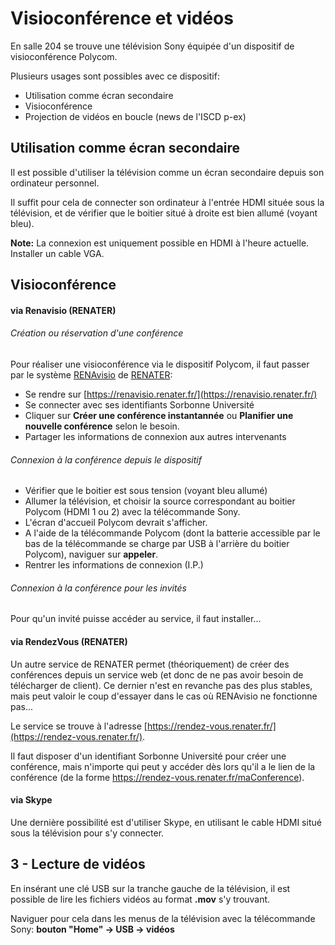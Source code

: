 # Visioconférence et vidéos
En salle 204 se trouve une télévision Sony équipée d'un dispositif de visioconférence Polycom.

Plusieurs usages sont possibles avec ce dispositif:
* Utilisation comme écran secondaire
* Visioconférence
* Projection de vidéos en boucle (news de l'ISCD p-ex)

## Utilisation comme écran secondaire
Il est possible d'utiliser la télévision comme un écran secondaire depuis son ordinateur personnel. 

Il suffit pour cela de connecter son ordinateur à l'entrée HDMI située sous la télévision, et de vérifier que le boitier situé à droite est bien allumé (voyant bleu).

**Note:** La connexion est uniquement possible en HDMI à l'heure actuelle. Installer un cable VGA.

## Visioconférence
#### via Renavisio (RENATER)
###### Création ou réservation d'une conférence
Pour réaliser une visioconférence via le dispositif Polycom, il faut passer par le système [RENAvisio](https://renavisio.renater.fr/) de [RENATER](https://www.renater.fr/):
* Se rendre sur [https://renavisio.renater.fr/](https://renavisio.renater.fr/)
* Se connecter avec ses identifiants Sorbonne Université
* Cliquer sur **Créer une conférence instantannée** ou **Planifier une nouvelle conférence** selon le besoin.
* Partager les informations de connexion aux autres intervenants
###### Connexion à la conférence depuis le dispositif
* Vérifier que le boitier est sous tension (voyant bleu allumé)
* Allumer la télévision, et choisir la source correspondant au boitier Polycom (HDMI 1 ou 2) avec la télécommande Sony.
* L'écran d'accueil Polycom devrait s'afficher.
* A l'aide de la télécommande Polycom (dont la batterie accessible par le bas de la télécommande se charge par USB à l'arrière du boitier Polycom), naviguer sur **appeler**.
* Rentrer les informations de connexion (I.P.)
###### Connexion à la conférence pour les invités
Pour qu'un invité puisse accéder au service, il faut installer...

#### via RendezVous (RENATER)
Un autre service de RENATER permet (théoriquement) de créer des conférences depuis un service web (et donc de ne pas avoir besoin de télécharger de client). Ce dernier n'est en revanche pas des plus stables, mais peut valoir le coup d'essayer dans le cas où RENAvisio ne fonctionne pas...

Le service se trouve à l'adresse [https://rendez-vous.renater.fr/](https://rendez-vous.renater.fr/). 

Il faut disposer d'un identifiant Sorbonne Université pour créer une conférence, mais n'importe qui peut y accéder dès lors qu'il a le lien de la conférence (de la forme https://rendez-vous.renater.fr/maConference).

#### via Skype
Une dernière possibilité est d'utiliser Skype, en utilisant le cable HDMI situé sous la télévision pour s'y connecter.


## 3 - Lecture de vidéos
En insérant une clé USB sur la tranche gauche de la télévision, il est possible de lire les fichiers vidéos au format **.mov** s'y trouvant.

Naviguer pour cela dans les menus de la télévision avec la télécommande Sony: __bouton "Home" -> USB -> vidéos__
